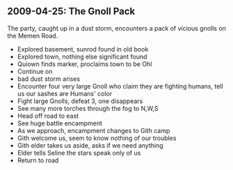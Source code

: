 
## 2009-04-25: The Gnoll Pack

The party, caught up in a dust storm, encounters a pack of vicious gnolls on
the Memen Road.

* Explored basement, sunrod found in old book
* Explored town, nothing else significant found
* Quiown finds marker, proclaims town to be Ohl
* Continue on
* bad dust storm arises
* Encounter four very large Gnoll who claim they are fighting humans, tell us our sashes are Humans' color
* Fight large Gnolls, defeat 3, one disappears
* See many more torches through the fog to N,W,S
* Head off road to east
* See huge battle encampment
* As we approach, encampment changes to Gith camp
* Gith welcome us, seem to know nothing of our troubles
* Gith elder takes us aside, asks if we need anything
* Elder tells Seline the stars speak only of us
* Return to road

